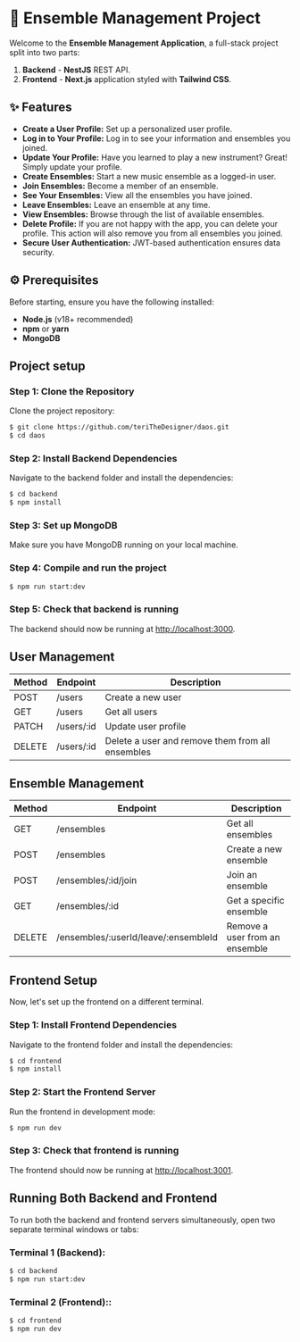 # 🎵 Ensemble Management Project

Welcome to the **Ensemble Management Application**, a full-stack project split into two parts:

1. **Backend** - **NestJS** REST API.
2. **Frontend** - **Next.js** application styled with **Tailwind CSS**.

## ✨ Features

- **Create a User Profile:** Set up a personalized user profile.
- **Log in to Your Profile:** Log in to see your information and ensembles you joined.
- **Update Your Profile:** Have you learned to play a new instrument? Great! Simply update your profile.
- **Create Ensembles:** Start a new music ensemble as a logged-in user.
- **Join Ensembles:** Become a member of an ensemble.
- **See Your Ensembles:** View all the ensembles you have joined.
- **Leave Ensembles:** Leave an ensemble at any time.
- **View Ensembles:** Browse through the list of available ensembles.
- **Delete Profile:** If you are not happy with the app, you can delete your profile. This action will also remove you from all ensembles you joined.
- **Secure User Authentication:** JWT-based authentication ensures data security.

## ⚙️ Prerequisites

Before starting, ensure you have the following installed:

- **Node.js** (v18+ recommended)
- **npm** or **yarn**
- **MongoDB**

## Project setup

### Step 1: Clone the Repository

Clone the project repository:

```bash
$ git clone https://github.com/teriTheDesigner/daos.git
$ cd daos
```

### Step 2: Install Backend Dependencies

Navigate to the backend folder and install the dependencies:

```bash
$ cd backend
$ npm install
```

### Step 3: Set up MongoDB

Make sure you have MongoDB running on your local machine.

### Step 4: Compile and run the project

```bash
$ npm run start:dev
```

### Step 5: Check that backend is running

The backend should now be running at [http://localhost:3000](http://localhost:3000).

## User Management

| Method | Endpoint   | Description                                      |
| ------ | ---------- | ------------------------------------------------ |
| POST   | /users     | Create a new user                                |
| GET    | /users     | Get all users                                    |
| PATCH  | /users/:id | Update user profile                              |
| DELETE | /users/:id | Delete a user and remove them from all ensembles |

## Ensemble Management

| Method | Endpoint                             | Description                    |
| ------ | ------------------------------------ | ------------------------------ |
| GET    | /ensembles                           | Get all ensembles              |
| POST   | /ensembles                           | Create a new ensemble          |
| POST   | /ensembles/:id/join                  | Join an ensemble               |
| GET    | /ensembles/:id                       | Get a specific ensemble        |
| DELETE | /ensembles/:userId/leave/:ensembleId | Remove a user from an ensemble |

## Frontend Setup

Now, let's set up the frontend on a different terminal.

### Step 1: Install Frontend Dependencies

Navigate to the frontend folder and install the dependencies:

```bash
$ cd frontend
$ npm install
```

### Step 2: Start the Frontend Server

Run the frontend in development mode:

```bash
$ npm run dev
```

### Step 3: Check that frontend is running

The frontend should now be running at [http://localhost:3001](http://localhost:3001).

## Running Both Backend and Frontend

To run both the backend and frontend servers simultaneously, open two separate terminal windows or tabs:

### Terminal 1 (Backend):

```bash
$ cd backend
$ npm run start:dev
```

### Terminal 2 (Frontend)::

```bash
$ cd frontend
$ npm run dev
```
